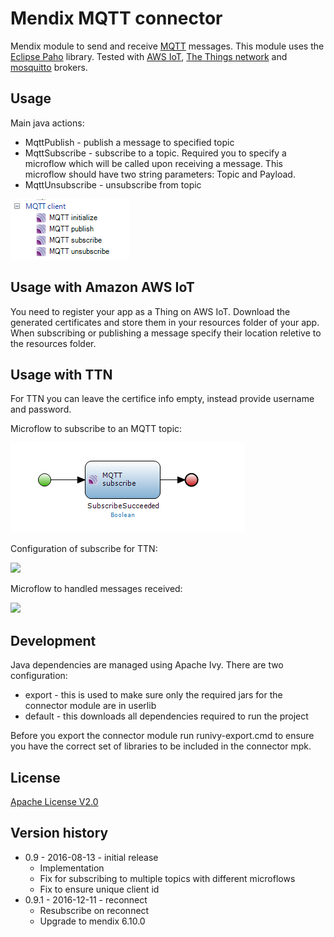 # Mendix MQTT connector

Mendix module to send and receive [MQTT][1] messages. This module uses the [Eclipse Paho][3] library. 
Tested with [AWS IoT][5], [The Things network][4] and [mosquitto][2] brokers.

## Usage

Main java actions:

 * MqttPublish - publish a message to specified topic
 * MqttSubscribe - subscribe to a topic. Required you to specify a microflow which will be called upon receiving
   a message. This microflow should have two string parameters: Topic and Payload.
 * MqttUnsubscribe - unsubscribe from topic

  ![MQTT Microflow actions toolbox][9]

## Usage with Amazon AWS IoT
 
You need to register your app as a Thing on AWS IoT. Download the generated certificates and store them in your resources 
folder of your app. When subscribing or publishing a message specify their location reletive to the resources folder.

## Usage with TTN

For TTN you can leave the certifice info empty, instead provide username and password.

Microflow to subscribe to an MQTT topic:

 ![MQTT subscribe to topic][10]

Configuration of subscribe for TTN:

 ![][11]

Microflow to handled messages received:

 ![][12]

## Development

Java dependencies are managed using Apache Ivy. There are two configuration:
* export - this is used to make sure only the required jars for the connector module are in userlib
* default - this downloads all dependencies required to run the project

Before you export the connector module run runivy-export.cmd to ensure you have the correct set of libraries to be
included in the connector mpk.

## License

 [Apache License V2.0][13]

## Version history

* 0.9 - 2016-08-13 - initial release
  * Implementation
  * Fix for subscribing to multiple topics with different microflows
  * Fix to ensure unique client id
* 0.9.1 - 2016-12-11 - reconnect
  * Resubscribe on reconnect
  * Upgrade to mendix 6.10.0

 [1]: http://mqtt.org/
 [2]: http://mosquitto.org/
 [3]: http://www.eclipse.org/paho/
 [4]: http://thethingsnetwork.org/
 [5]: https://aws.amazon.com/iot/
 [6]: https://staging.thethingsnetwork.org/wiki/Backend/Connect/Application
 [7]: https://staging.thethingsnetwork.org/wiki/Backend/Security
 [8]: https://staging.thethingsnetwork.org/wiki/Backend/ttnctl/QuickStart
 [9]: docs/images/mqtt-toolbox.png
 [10]: docs/images/mqtt-subscribe-action.png
 [11]: docs/images/mqtt-subscribe-ttn.png
 [12]: docs/images/mqtt-ttn-on-message-mf.png
 [13]: license.txt